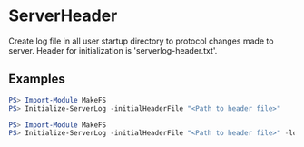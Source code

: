 # ServerHeader
Create log file in all user startup directory to protocol changes made to server. Header for initialization is 'serverlog-header.txt'.

## Examples
```powershell
PS> Import-Module MakeFS
PS> Initialize-ServerLog -initialHeaderFile "<Path to header file>"
```

```powershell
PS> Import-Module MakeFS
PS> Initialize-ServerLog -initialHeaderFile "<Path to header file>" -logFolder "<Path to log folder>"
```
